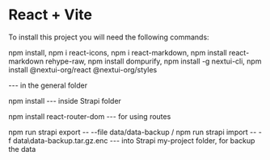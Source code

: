 # React + Vite

To install this project you will need the following commands:

npm install, npm i react-icons, npm i react-markdown, npm install react-markdown rehype-raw, npm install dompurify, npm install -g nextui-cli, npm install @nextui-org/react @nextui-org/styles

--- in the general folder

npm install --- inside Strapi folder

npm install react-router-dom --- for using routes

npm run strapi export -- --file data/data-backup / npm run strapi import -- -f data\data-backup.tar.gz.enc --- into Strapi my-project folder, for backup the data
